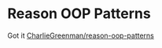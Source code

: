 # Reason OOP Patterns

Got it [CharlieGreenman/reason-oop-patterns](https://github.com/CharlieGreenman/reason-oop-patterns)

